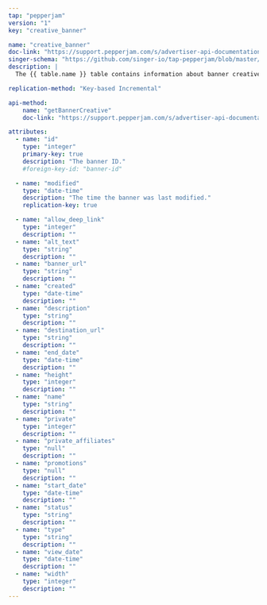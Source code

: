 ```yaml
---
tap: "pepperjam"
version: "1"
key: "creative_banner"

name: "creative_banner"
doc-link: "https://support.pepperjam.com/s/advertiser-api-documentation#Banner"
singer-schema: "https://github.com/singer-io/tap-pepperjam/blob/master/tap_pepperjam/schemas/creative_banner.json"
description: |
  The {{ table.name }} table contains information about banner creatives in your {{ integration.display_name }} account.

replication-method: "Key-based Incremental"

api-method:
    name: "getBannerCreative"
    doc-link: "https://support.pepperjam.com/s/advertiser-api-documentation#Banner"

attributes:
  - name: "id"
    type: "integer"
    primary-key: true
    description: "The banner ID."
    #foreign-key-id: "banner-id"

  - name: "modified"
    type: "date-time"
    description: "The time the banner was last modified."
    replication-key: true

  - name: "allow_deep_link"
    type: "integer"
    description: ""
  - name: "alt_text"
    type: "string"
    description: ""
  - name: "banner_url"
    type: "string"
    description: ""
  - name: "created"
    type: "date-time"
    description: ""
  - name: "description"
    type: "string"
    description: ""
  - name: "destination_url"
    type: "string"
    description: ""
  - name: "end_date"
    type: "date-time"
    description: ""
  - name: "height"
    type: "integer"
    description: ""
  - name: "name"
    type: "string"
    description: ""
  - name: "private"
    type: "integer"
    description: ""
  - name: "private_affiliates"
    type: "null"
    description: ""
  - name: "promotions"
    type: "null"
    description: ""
  - name: "start_date"
    type: "date-time"
    description: ""
  - name: "status"
    type: "string"
    description: ""
  - name: "type"
    type: "string"
    description: ""
  - name: "view_date"
    type: "date-time"
    description: ""
  - name: "width"
    type: "integer"
    description: ""
---
```

